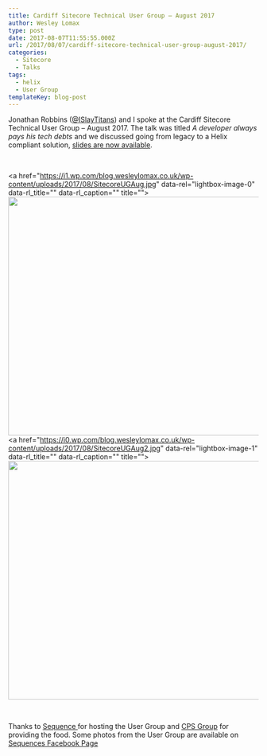 ```yaml
---
title: Cardiff Sitecore Technical User Group – August 2017
author: Wesley Lomax
type: post
date: 2017-08-07T11:55:55.000Z
url: /2017/08/07/cardiff-sitecore-technical-user-group-august-2017/
categories:
  - Sitecore
  - Talks
tags:
  - helix
  - User Group
templateKey: blog-post
---
```

Jonathan Robbins (<a href="https://twitter.com/ISlayTitans" target="_blank" rel="noopener">@ISlayTitans</a>) and I spoke at the&nbsp;Cardiff Sitecore Technical User Group &#8211; August 2017. The talk was titled&nbsp;_A developer always pays his tech debts_ and we discussed going from legacy to a Helix compliant solution, [slides are now available][1].

&nbsp;

<a href="https://i1.wp.com/blog.wesleylomax.co.uk/wp-content/uploads/2017/08/SitecoreUGAug.jpg" data-rel="lightbox-image-0" data-rl\_title="" data-rl\_caption="" title=""><img class="alignnone wp-image-688 size-large" src="https://i1.wp.com/blog.wesleylomax.co.uk/wp-content/uploads/2017/08/SitecoreUGAug.jpg?resize=640%2C480" alt="" width="640" height="480" srcset="https://i1.wp.com/blog.wesleylomax.co.uk/wp-content/uploads/2017/08/SitecoreUGAug.jpg?resize=1024%2C768 1024w, https://i1.wp.com/blog.wesleylomax.co.uk/wp-content/uploads/2017/08/SitecoreUGAug.jpg?resize=300%2C225 300w, https://i1.wp.com/blog.wesleylomax.co.uk/wp-content/uploads/2017/08/SitecoreUGAug.jpg?resize=768%2C576 768w, https://i1.wp.com/blog.wesleylomax.co.uk/wp-content/uploads/2017/08/SitecoreUGAug.jpg?w=1280 1280w, https://i1.wp.com/blog.wesleylomax.co.uk/wp-content/uploads/2017/08/SitecoreUGAug.jpg?w=1920 1920w" sizes="(max-width: 640px) 100vw, 640px" data-recalc-dims="1" /></a> <a href="https://i0.wp.com/blog.wesleylomax.co.uk/wp-content/uploads/2017/08/SitecoreUGAug2.jpg" data-rel="lightbox-image-1" data-rl\_title="" data-rl\_caption="" title=""><img class="alignnone wp-image-689 size-large" src="https://i0.wp.com/blog.wesleylomax.co.uk/wp-content/uploads/2017/08/SitecoreUGAug2.jpg?resize=640%2C480" alt="" width="640" height="480" srcset="https://i0.wp.com/blog.wesleylomax.co.uk/wp-content/uploads/2017/08/SitecoreUGAug2.jpg?resize=1024%2C768 1024w, https://i0.wp.com/blog.wesleylomax.co.uk/wp-content/uploads/2017/08/SitecoreUGAug2.jpg?resize=300%2C225 300w, https://i0.wp.com/blog.wesleylomax.co.uk/wp-content/uploads/2017/08/SitecoreUGAug2.jpg?resize=768%2C576 768w, https://i0.wp.com/blog.wesleylomax.co.uk/wp-content/uploads/2017/08/SitecoreUGAug2.jpg?w=1280 1280w, https://i0.wp.com/blog.wesleylomax.co.uk/wp-content/uploads/2017/08/SitecoreUGAug2.jpg?w=1920 1920w" sizes="(max-width: 640px) 100vw, 640px" data-recalc-dims="1" /></a>

&nbsp;

Thanks to <a href="https://www.sequence.co.uk/" target="_blank" rel="noopener">Sequence&nbsp;</a>for hosting the User Group and&nbsp;<a href="http://www.cpsgroupuk.com/" target="_blank" rel="noopener">CPS Group</a>&nbsp;for providing the food. Some photos from the User Group are available on <a href="https://www.facebook.com/pg/SequenceAgency/photos/?tab=album&album_id=1515521738515048" target="_blank" rel="noopener">Sequences Facebook Page</a>

 [1]: http://blog.wesleylomax.co.uk/wp-content/uploads/2017/08/Sitecore-User-Group-Aug-2017.pdf